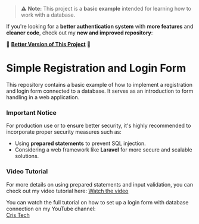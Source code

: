 > ⚠ **Note:** This project is a **basic example** intended for learning how to work with a database.  

If you're looking for a **better authentication system** with **more features** and **cleaner code**, check out my **new and improved repository**:  

🔗 **[Better Version of This Project](https://github.com/francis-njenga/php-auth-starter-kit-beginner)** 🚀

# Simple Registration and Login Form

This repository contains a basic example of how to implement a registration and login form connected to a database. It serves as an introduction to form handling in a web application.

### Important Notice

For production use or to ensure better security, it's highly recommended to incorporate proper security measures such as:
- Using **prepared statements** to prevent SQL injection.
- Considering a web framework like **Laravel** for more secure and scalable solutions.

### Video Tutorial

For more details on using prepared statements and input validation, you can check out my video tutorial here:
[Watch the video](https://www.youtube.com/@CristhoferSantos-100)

You can watch the full tutorial on how to set up a login form with database connection on my YouTube channel:  
[Cris Tech](https://www.youtube.com/@CristhoferSantos-100)


